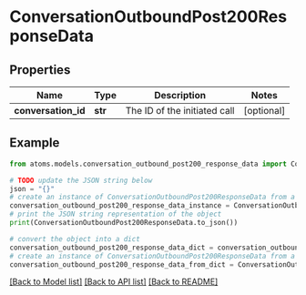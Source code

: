 # ConversationOutboundPost200ResponseData


## Properties

Name | Type | Description | Notes
------------ | ------------- | ------------- | -------------
**conversation_id** | **str** | The ID of the initiated call | [optional] 

## Example

```python
from atoms.models.conversation_outbound_post200_response_data import ConversationOutboundPost200ResponseData

# TODO update the JSON string below
json = "{}"
# create an instance of ConversationOutboundPost200ResponseData from a JSON string
conversation_outbound_post200_response_data_instance = ConversationOutboundPost200ResponseData.from_json(json)
# print the JSON string representation of the object
print(ConversationOutboundPost200ResponseData.to_json())

# convert the object into a dict
conversation_outbound_post200_response_data_dict = conversation_outbound_post200_response_data_instance.to_dict()
# create an instance of ConversationOutboundPost200ResponseData from a dict
conversation_outbound_post200_response_data_from_dict = ConversationOutboundPost200ResponseData.from_dict(conversation_outbound_post200_response_data_dict)
```
[[Back to Model list]](../README.md#documentation-for-models) [[Back to API list]](../README.md#documentation-for-api-endpoints) [[Back to README]](../README.md)


